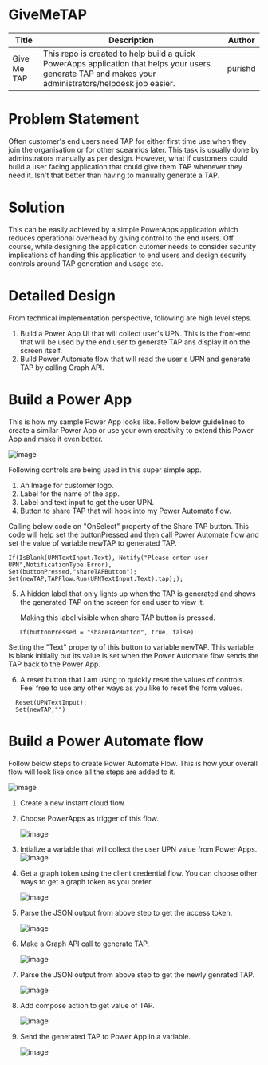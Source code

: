 # GiveMeTAP
| Title | Description |Author|
|-----|---------------|-----|
| Give Me TAP|This repo is created to help build a quick PowerApps application that helps your users generate TAP and makes your administrators/helpdesk job easier.               |purishd|


# Problem Statement
Often customer's end users need TAP for either first time use when they join the organisation or for other sceanrios later. This task is usually done by adminstrators manually as per design. However, what if customers could build a user facing application that could give them TAP whenever they need it. Isn't that better than having to manually generate a TAP.

# Solution
This can be easily achieved by a simple PowerApps application which reduces operational overhead by giving control to the end users. Off course, while designing the application cutomer needs to consider security implications of handing this application to end users and design security controls around TAP generation and usage etc.

# Detailed Design
From technical implementation perspective, following are high level steps.
1. Build a Power App UI that will collect user's UPN. This is the front-end that will be used by the end user to generate TAP ans display it on the screen itself.
2. Build Power Automate flow that will read the user's UPN and generate TAP by calling Graph API.


# Build a Power App

This is how my sample Power App looks like. Follow below guidelines to create a similar Power App or use your own creativity to extend this Power App and make it even better.

![image](https://github.com/purishd/GiveMeTAP/assets/11908199/a64dee82-9a65-42e4-b19b-5b954c92a0de)

Following controls are being used in this super simple app.
1. An Image for customer logo.
2. Label for the name of the app.
3. Label and text input to get the user UPN.
4. Button to share TAP that will hook into my Power Automate flow.

Calling below code on "OnSelect" property of the Share TAP button. This code will help set the buttonPressed and then call Power Automate flow and set the value of variable newTAP to generated TAP.
```
If(IsBlank(UPNTextInput.Text), Notify("Please enter user UPN",NotificationType.Error),
Set(buttonPressed,"shareTAPButton");
Set(newTAP,TAPFlow.Run(UPNTextInput.Text).tap););
```
5. A hidden label that only lights up when the TAP is generated and shows the generated TAP on the screen for end user to view it.

   Making this label visible when share TAP button is pressed.
```
   If(buttonPressed = "shareTAPButton", true, false)
```
   Setting the "Text" property of this button to variable newTAP. This variable is blank initially but its value is set when the Power Automate flow sends the TAP back to the Power App.
  
6. A reset button that I am using to quickly reset the values of controls. Feel free to use any other ways as you like to reset the form values.
```
  Reset(UPNTextInput);
  Set(newTAP,"")
```
# Build a Power Automate flow
Follow below steps to create Power Automate Flow. This is how your overall flow will look like once all the steps are added to it.

   ![image](https://github.com/purishd/GiveMeTAP/assets/11908199/05dc79a8-2fe5-434e-9411-85657bc6a6c5)


1. Create a new instant cloud flow.
2. Choose PowerApps as trigger of this flow.

   ![image](https://github.com/purishd/GiveMeTAP/assets/11908199/9f17ec93-266a-4e4e-a167-190074f3156f)

3. Intialize a variable that will collect the user UPN value from Power Apps.
   ![image](https://github.com/purishd/GiveMeTAP/assets/11908199/57fb54cb-2240-4f3d-b4cc-ed8720788e18)

4. Get a graph token using the client credential flow. You can choose other ways to get a graph token as you prefer.

   ![image](https://github.com/purishd/GiveMeTAP/assets/11908199/bece3754-6b97-4a9c-97b7-adc23673ea13)

5. Parse the JSON output from above step to get the access token.

   ![image](https://github.com/purishd/GiveMeTAP/assets/11908199/b4bdb038-f5d6-4757-9062-73944bb092cd)

6. Make a Graph API call to generate TAP.

   ![image](https://github.com/purishd/GiveMeTAP/assets/11908199/6a684038-dd82-47fb-b961-9e8c10572f90)

7. Parse the JSON output from above step to get the newly genrated TAP.

   ![image](https://github.com/purishd/GiveMeTAP/assets/11908199/5f51f174-3488-4f15-b90a-af024b5b10be)

8. Add compose action to get value of TAP.

   ![image](https://github.com/purishd/GiveMeTAP/assets/11908199/45b0e1b3-e606-4e76-afac-052733a026c1)

9. Send the generated TAP to Power App in a variable.
    
    ![image](https://github.com/purishd/GiveMeTAP/assets/11908199/4a7c329b-e0b6-4e1f-a9a7-bd97f680f08d)


